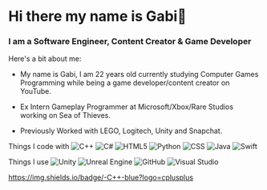 # Hi there my name is Gabi👋 #
### I am a Software Engineer, Content Creator & Game Developer ###

Here's a bit about me:

- My name is Gabi, I am 22 years old currently studying Computer Games Programming while being a game developer/content creator on YouTube.
* Ex Intern Gameplay Programmer at Microsoft/Xbox/Rare Studios working on Sea of Thieves.
+ Previously Worked with LEGO, Logitech, Unity and Snapchat.

Things I code with
 <img alt="C++" src="https://img.shields.io/badge/-C++-blue?logo=cplusplus" />
 <img alt="C#" src="https://img.shields.io/badge/-Csharp-764ABC?style=flat-square&logo=csharp&logoColor=whites" />
 <img alt="HTML5" src="https://img.shields.io/badge/-HTML5-E34F26?style=flat-square&logo=html5&logoColor=white" />
 <img alt="Python" src="https://img.shields.io/badge/python-3670A0?style=flat-square&logo=python&logoColor=ffdd54" />
 <img alt="CSS" src="https://img.shields.io/badge/CSS3-1572B6?style=flat-square&logo=css3&logoColor=white" />
 <img alt="Java" src="https://img.shields.io/badge/Java-ED8B00?style=flat-square&logo=openjdk&logoColor=white" />
 ![Swift](https://img.shields.io/badge/swift-F54A2A?style=flat-squaree&logo=swift&logoColor=white)

Things I use
 ![Unity](https://img.shields.io/badge/unity-%23000000.svg?style=flat-square&logo=unity&logoColor=white)
 ![Unreal Engine](https://img.shields.io/badge/unrealengine-%23313131.svg?style=flat-square&logo=unrealengine&logoColor=white)
 ![GitHub](https://img.shields.io/badge/github-%23121011.svg?style=flat-square&logo=github&logoColor=white)
 ![Visual Studio](https://img.shields.io/badge/Visual%20Studio-5C2D91.svg?style=flat-square&logo=visual-studio&logoColor=white)


https://img.shields.io/badge/-C++-blue?logo=cplusplus


<!--
**Gabi4213/Gabi4213** is a ✨ _special_ ✨ repository because its `README.md` (this file) appears on your GitHub profile.

Here are some ideas to get you started:

- 😎 I’m currently working on a real time weather simulator.
- 🌱 I’m currently learning vulcan .o.
- 📫 How to reach me: gabrielamaczynska4213@gmail.com
- ⚡ Fun fact: ...
-->
